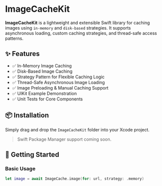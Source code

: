 # ImageCacheKit

**ImageCacheKit** is a lightweight and extensible Swift library for caching images using `in-memory` and `disk-based` strategies. It supports asynchronous loading, custom caching strategies, and thread-safe access patterns.

## ✨ Features

- ✅ In-Memory Image Caching
- ✅ Disk-Based Image Caching
- ✅ Strategy Pattern for Flexible Caching Logic
- ✅ Thread-Safe Asynchronous Image Loading
- ✅ Image Preloading & Manual Caching Support
- ✅ UIKit Example Demonstration
- ✅ Unit Tests for Core Components

## 📦 Installation

Simply drag and drop the `ImageCacheKit` folder into your Xcode project.

> Swift Package Manager support coming soon.

## 🚀 Getting Started

### Basic Usage

```swift
let image = await ImageCache.image(for: url, strategy: .memory)
```
